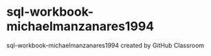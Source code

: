 # sql-workbook-michaelmanzanares1994
sql-workbook-michaelmanzanares1994 created by GitHub Classroom
